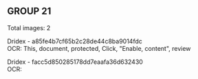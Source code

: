 ## GROUP 21
Total images: 2  

Dridex - a85fe4b7cf65b2c28de44c8ba9014fdc  
OCR: This, document, protected, Click, "Enable, content", review  

Dridex - facc5d850285178dd7eaafa36d632430  
OCR:   

